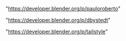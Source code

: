 "https://developer.blender.org/p/pauloroberto"

"https://developer.blender.org/p/dbystedt"

"https://developer.blender.org/p/tailstyle"

